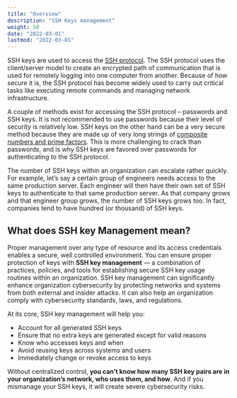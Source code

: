 ```yaml
---
title: "Overview"
description: "SSH Keys management"
weight: 50
date: "2022-03-01"
lastmod: "2022-03-01"
---
```


SSH keys are used to access the [SSH protocol](https://www.ssh.com/ssh/protocol/). The SSH protocol uses the client/server model to create an encrypted path of communication that is used for remotely logging into one computer from another. Because of how secure it is, the SSH protocol has become widely used to carry out critical tasks like executing remote commands and managing network infrastructure.

A couple of methods exist for accessing the SSH protocol – passwords and SSH keys. It is not recommended to use passwords because their level of security is relatively low. SSH keys on the other hand can be a very secure method because they are made up of very long strings of [composite numbers and prime factors](https://www.linkedin.com/pulse/2048-bit-encryption-what-why-does-matter-srini-vasan). This is more challenging to crack than passwords, and is why SSH keys are favored over passwords for authenticating to the SSH protocol.

The number of SSH keys within an organization can escalate rather quickly. For example, let’s say a certain group of engineers needs access to the same production server. Each engineer will then have their own set of SSH keys to authenticate to that same production server. As that company grows and that engineer group grows, the number of SSH keys grows too. In fact, companies tend to have hundred (or thousand) of SSH keys. 

## What does SSH key Management mean?

Proper management over any type of resource and its access credentials enables a secure, well controlled environment. You can ensure proper protection of keys with **SSH key management** — a combination of practices, policies, and tools for establishing secure SSH key usage routines within an organization. SSH key management can significantly enhance organization cybersecurity by protecting networks and systems from both external and insider attacks. It can also help an organization comply with cybersecurity standards, laws, and regulations.

At its core, SSH key management will help you:

- Account for all generated SSH keys
- Ensure that no extra keys are generated except for valid reasons
- Know who accesses keys and when
- Avoid reusing keys across systems and users
- Immediately change or revoke access to keys

Without centralized control, **you can’t know how many SSH key pairs are in your organization’s network, who uses them, and how**. And if you mismanage your SSH keys, it will create severe cybersecurity risks.

